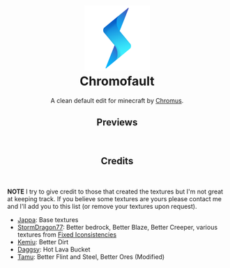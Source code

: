 <h1 align="center">
    <br>
    <a href="http://www.chromus.tk"><img src="https://raw.githubusercontent.com/Chromus-dev/Chromofault/master/chromus.png" alt="Chromus" width="150"></a>
    <br>
    Chromofault
    <br>
</h1>

<p align="center">A clean default edit for minecraft by <a href="http://www.chromus.tk" target="_blank">Chromus</a>.</p>

<h2 align="center">Previews</h2>
<br>

<h2 align="center">Credits</h2>
<br>

**NOTE** I try to give credit to those that created the textures but I'm not great at keeping track. If you believe some textures are yours please contact me and I'll add you to this list (or remove your textures upon request).
- [Jappa](https://twitter.com/JasperBoerstra): Base textures
- [StormDragon77](https://www.planetminecraft.com/member/stormdragon77): Better bedrock, Better Blaze, Better Creeper, various textures from [Fixed Iconsistencies](https://www.planetminecraft.com/texture-pack/fixed-inconsistencies/)
- [Kemiu](https://www.planetminecraft.com/member/kemiu/): Better Dirt
- [Daggsy](https://www.planetminecraft.com/member/daggsy): Hot Lava Bucket
- [Tamu](https://sites.google.com/view/tamuvt/home): Better Flint and Steel, Better Ores (Modified)
